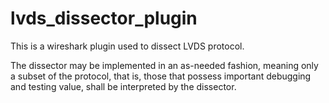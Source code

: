 # lvds_dissector_plugin
This is a wireshark plugin used to dissect LVDS protocol.

The dissector may be implemented in an as-needed fashion, meaning only a subset of the protocol, that is, those that possess important debugging and testing value, shall be interpreted by the dissector.